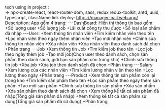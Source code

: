 tech using in project :\
-> npx-create-react, react-router-dom, sass, redux redux-toolkit, antd,
uuid, typescript, className
link deploy: https://manager-nail.web.app/
Description:
App gồm 4 trang:
---DashBoard:
Hiển thị thông tin bao gồm:
+Số lượng user
+Số lượng job
+Lãi xuất công ty thu được
+Số loại sản phẩm đã nhập
---User:
+Xem thông tin nhân viên
+Tìm kiếm nhân viên theo tên
+Lọc nhân viên theo ngày thêm nhân viên
+Tạo mới nhân viên
+Chỉnh sửa thông tin nhân viên
+Xóa nhân viên
+Xóa nhân viên theo danh sách đã chọn
+Phân trang
---Job
+Xem thông tin Job
+Tìm kiếm job theo tên
+Lọc job theo ngày thêm job
+Tạo mới job(Chọn user theo danh sách, chọn sản phẩm theo danh sách, giới hạn sản phẩm còn trong kho)
+Chỉnh sửa thông tin job
+Xóa job
+Xóa job theo danh sách đã chọn
+Phân trang
---Salary
+Xem lương của các nhân viên
+Tìm kiếm lương nhân viên theo tên
+Lọc lương theo ngày
+Phân trang
---Product
+Xem thông tin sản phẩm còn lại trong kho
+Tìm kiếm sản phẩm theo tên
+Lọc sản phẩm theo ngày thêm sản phẩm
+Tạo mới sản phẩm
+Chỉnh sửa thông tin sản phẩm
+Xóa sản phẩm
+Xóa sản phẩm theo danh sách đã chọn
+Xem thống kế tất cả sản phẩm đã nhập(Tổng giá sản phẩm đã nhập)
+Xem thống kế tất cả sản phẩm sử dụng(Tổng giá sản phẩm đã sử dụng)
+Phân trang
